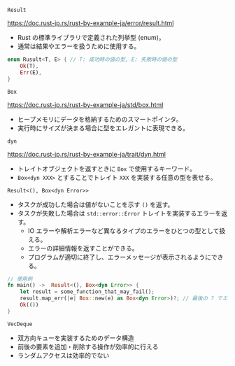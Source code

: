 `Result`

https://doc.rust-jp.rs/rust-by-example-ja/error/result.html

- Rust の標準ライブラリで定義された列挙型 (enum)。
- 通常は結果やエラーを扱うために使用する。

``` rust
enum Rusult<T, E> { // T: 成功時の値の型, E: 失敗時の値の型
    Ok(T),
    Err(E),
}
```

`Box`

https://doc.rust-jp.rs/rust-by-example-ja/std/box.html

- ヒープメモリにデータを格納するためのスマートポインタ。
- 実行時にサイズが決まる場合に型をエレガントに表現できる。

`dyn`

https://doc.rust-jp.rs/rust-by-example-ja/trait/dyn.html

- トレイトオブジェクトを返すときに `Box` で使用するキーワード。
- `Box<dyn XXX>` とすることでトレイト `XXX` を実装する任意の型を表せる。

`Result<(), Box<dyn Error>>`

- タスクが成功した場合は値がないことを示す `()` を返す。
- タスクが失敗した場合は `std::error::Error` トレイトを実装するエラーを返す。
  - IO エラーや解析エラーなど異なるタイプのエラーをひとつの型として扱える。
  - エラーの詳細情報を返すことができる。
  - プログラムが適切に終了し、エラーメッセージが表示されるようにできる。

``` rust
// 使用例
fn main() ->  Result<(), Box<dyn Error>> {
    let result = some_function_that_may_fail();
    result.map_err(|e| Box::new(e) as Box<dyn Error>)?; // 最後の ? でエラー移譲するとシンプルになる
    Ok(())
}
```

`VecDeque`

- 双方向キューを実装するためのデータ構造
- 前後の要素を追加・削除する操作が効率的に行える
- ランダムアクセスは効率的でない
